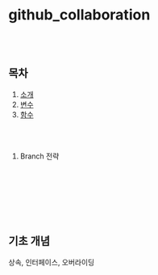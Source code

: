 # github_collaboration

<br><br>

## 목차

1. [소개](#소개)
2. [변수](#변수)
3. [함수](#함수)

<br><br>

1. Branch 전략



<br>


<br>


<br>

<br><br>

## **기초 개념**

상속, 인터페이스, 오버라이딩
